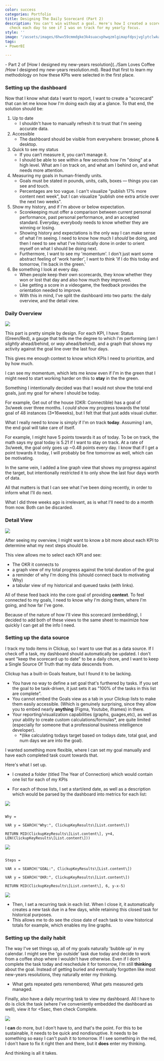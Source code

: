 ```yaml
---
color: success
categories: Portfolio
title: Designing The Daily Scorecard (Part 2)
description: You can't win without a goal. Here's how I created a scorecard I could
  check each day to see if I was on track for my yearly focus.
style: ''
image: "/assets/images/6hwv59cmmdgke3k4suacvphwqzmlgimapfdpsjvglytclwkamhbtrfz3mz2p5rfrmoeyioo-4uxj2ehpxtbakaxs3afecnsgy57bibu_h8vqijfl9lir0mg6cnrgref7.png"
tags:
- PowerBI

---
```

\- Part 2 of \[How I designed my new-years resolution\](../Sam Loves Coffee /How I designed my new-years resolution.md). Read that first to learn my methodology on how these KPIs were selected in the first place.

### Setting up the dashboard

Now that I know what data I want to report, I want to create a "scorecard" that can let me know how I'm doing each day at a glance. To that end, the solution should be:

1. Up to date
   * I shouldn't have to manually refresh it to trust that I'm seeing accurate data.
2. Accessible
   * The dashboard should be visible from everywhere: browser, phone & desktop.
3. Quick to see my status
   * If you can’t measure it, you can’t manage it.
   * I should be able to see within a few seconds how I'm "doing" at a high level. What am I on track on, and what am I behind on, and what needs more attention.
4. Measuring my goals in human-friendly units.
   * Goals must be stated in pounds, units, calls, boxes — things you can see and touch.
   * Percentages are too vague. I can't visualize "publish 17% more content next week", but I can visualize "publish one extra article over the next two weeks".
5. Show my history, and if I'm above or below expectation.
   * Scorekeeping must offer a comparison between current personal performance, past personal performance, and an accepted standard. Everyday, everybody needs to know whether they are winning or losing.
   * Showing history and expectations is the only way I can make sense of what I'm seeing. I need to know how much I _should_ be doing, and then I need to see what I've historically done in order to orient myself on what I should be doing next.
   * Furthermore, I want to see my 'momentum'. I don't just want some abstract feeling of 'work harder', I want to think 'if I do this today and tomorrow, I'm back in the green.'
6. Be something I look at every day.
   * When people keep their own scorecards, they know whether they won or lost that day and also how much they improved.
   * Like getting a score in a videogame, the feedback provides the orientation needed to improve.
   * With this in mind, I've split the dashboard into two parts: the daily overview, and the detail view.

### Daily Overview

![](https://remnote-user-data.s3.amazonaws.com/4UFYNvdORSV9SQwy1y1fMm_H26IQSWQ5nJVr05xPCtTxPUd1M9ZWQdOBNG9A_l0wQX31JtSC45qksdiX_ImU744PkJtJYNXDrPPVw_vIf-PBfDjK9VnyFkjinF3JGrwV.png)

This part is pretty simple by design. For each KPI, I have: Status (Green/Red), a gauge that tells me the degree to which I'm performing (am I _slightly_ ahead/behind, or _way_ ahead/behind), and a graph that shows my activity against the goal line over the last four days.

This gives me enough context to know which KPIs I need to prioritize, and by how much.

I can see my momentum, which lets me know even if I'm in the green that I might need to start working harder on this to **stay** in the the green.

Something I intentionally decided was that I would not show the total end goals, just my goal for where I should be today.

For example, Get out of the house (OKR: Connectible) has a goal of 3x/week over three months. I _could_ show my progress towards the total goal of 48 instances (3*16weeks), but I felt that that just adds visual clutter.

What I really need to know is simply if I'm on track **today**. Assuming I am, the end goal will take care of itself.

For example, I might have 5 points towards it as of today. To be on track, the math says my goal today is 5.21 if I want to stay on track. At a rate of 3x/week, the goal only goes up \~0.48 points every day. I know that if I get a point towards it today, I will probably be fine tomorrow as well, which can be motivating.

In the same vein, I added a line graph view that shows my progress against the target, but intentionally restricted it to only show the last four days worth of data.

All that matters is that I can see what I've been doing recently, in order to inform what I'll do next.

What I did three weeks ago is irrelevant, as is what I'll need to do a month from now. Both can be discarded.

### Detail View

![](https://remnote-user-data.s3.amazonaws.com/6hwV59cmmdGke3k4SUaCVphWqzmLgimApfdPSjvglYTClWkAMhBtrfZ3mZ2p5RFRMOeYiOO-4uXj2eHPXTbAKAxS3aFEcnsgy57BIbu_h8Vqijfl9LIr0mG6CNRGReF7.png)

After seeing my overview, I might want to know a bit more about each KPI to determine what my next steps should be.

This view allows me to select each KPI and see:

 - The OKR it connects to
 - a graph view of my total progress against the total duration of the goal
 - a reminder of why I'm doing this (should connect back to motivating Why)
 - a tabular view of my historical and queued tasks (with links).

All of these feed back into the core goal of providing **context**. To feel connected to my goals, I need to know why I'm doing them, where I'm going, and how far I've gone.

Because of the nature of how I'll view this scorecard (embedding), I decided to add both of these views to the same sheet to maximize how quickly I can get all the info I need.

### Setting up the data source

I track my todo items in Clickup, so I want to use that as a data source. If I check off a task, my dashboard should automatically be updated. I don't want "keep the scorecard up to date" to be a daily chore, and I want to keep a Single Source Of Truth that my data descends from.

Clickup has a built-in Goals feature, but I found it to be lacking.

 - You have no way to define a set goal that's furthered by tasks. If you set the goal to be task-driven, it just sets it as "100% of the tasks in this list are complete".
 - You cannot embed the Goals view as a tab in your Clickup lists to make them easily accessible. (Which is genuinely surprising, since they allow you to embed nearly **anything** (Figma, Youtube, iframes) in there.
 - Your reporting/visualization capabilities (graphs, guages,etc), as well as your ability to create custom calculations/formulas*, are quite limited (especially for someone that a professional business intelligence developer).
 	- *(like calculating todays target based on todays date, total goal, and num days we are into the goal).

I wanted something more flexible, where I can set my goal manually and have each completed task count towards that.

Here's what I set up.

- I created a folder (titled The Year of Connection) which would contain one list for each of my KPIs
    
- For each of those lists, I set a start/end date, as well as a description which would be parsed by the dashboard into metrics for each list:

![](https://remnote-user-data.s3.amazonaws.com/Zd6BYqPAjO3ocxIsDm0rQE0rhQgF4SkzkzOcEGNH-Rs9kBQt5g8C6hCI--JnzDiYu9Kkp0BRSxLItxDEFnlLyd4AptnuUynGVZymL9WrsNu0XohJttZDEfHo0HVbn3ef.png)

```

Why =

VAR y = SEARCH("Why:", ClickupKeyResults\[List.content\])

RETURN MID(ClickupKeyResults\[List.content\], y+4, LEN(ClickupKeyResults\[List.content\]))

```

![](https://remnote-user-data.s3.amazonaws.com/cNQrKR3_ZED1nPedQRTaBKETfHwDrSKJgtK6min73xDZaBPraRZhhxGlqmuebFsP5o2bBh_2YvrwYoDtRcpxHrQVEYTgqxfysFUVekzB9QjXx7f-R9mDWuEq-ExYWA3P.png)

```

Steps =

VAR x = SEARCH("GOAL:", ClickupKeyResults\[List.content\])

VAR y = SEARCH("OKR:", ClickupKeyResults\[List.content\])

RETURN MID(ClickupKeyResults\[List.content\], 6, y-x-5)

```

![](https://remnote-user-data.s3.amazonaws.com/ZpgV4IPHmODSHa0g9QL9Ku5sJ5sYzIKMvjICFrNSaw4bkd52U_ZIDCRjQDnIdmROKbFsEFXeR-ZVT9BHOkyLox3ATL8BDMZpqmBbk3-gqWy5wcv_87cE22gsg4hzXpIT.png)

* Then, I set a recurring task in each list. When I close it, it automatically creates a new task due in a few days, while retaining this closed task for historical purposes.
* This allows me to do see the close date of each task to view historical totals for example, which enables my line graphs.

### Setting up the daily habit

The way I've set things up, all of my goals naturally 'bubble up' in my calendar.
I might see the 'go outside' task due today and decide to work from a coffee shop where I wouldn't have otherwise. Even if I don't complete the task today and reschedule it for tomorrow, I'm still **thinking** about the goal.
Instead of getting buried and eventually forgotten like most new-years resolutions, they naturally enter my thinking.

- What gets repeated gets remembered; What gets measured gets managed.

Finally, also have a daily recurring task to view my dashboard. All I have to do is click the task (where I've conveniently embedded the dashboard as well), view it for <5sec, then check Complete.

![](https://remnote-user-data.s3.amazonaws.com/bdeQojAPhYOYmT19yHt9gP9ukR8l9csEjaNb26e9ceQgCOgebho4et0300uzO-S3fzrqoFX_iDU35Bce9MEbAqlaBh6ZhY9sN7b-R8O8UKJAzxuI3lByuG4Ze5pz2l5R.png)

I **can** do more, but I don't have to, and that's the point.
For this to be sustainable, it needs to be quick and nondisruptive.
It needs to be something so easy I can't push it to tomorrow. If I see something in the red, I don't have to fix it right then and there, but it **does** enter my thinking.

And thinking is all it takes.